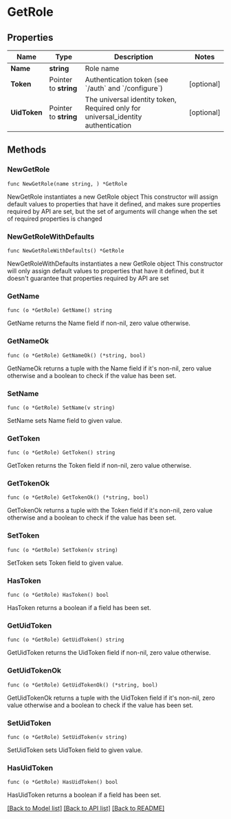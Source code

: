 # GetRole

## Properties

Name | Type | Description | Notes
------------ | ------------- | ------------- | -------------
**Name** | **string** | Role name | 
**Token** | Pointer to **string** | Authentication token (see &#x60;/auth&#x60; and &#x60;/configure&#x60;) | [optional] 
**UidToken** | Pointer to **string** | The universal identity token, Required only for universal_identity authentication | [optional] 

## Methods

### NewGetRole

`func NewGetRole(name string, ) *GetRole`

NewGetRole instantiates a new GetRole object
This constructor will assign default values to properties that have it defined,
and makes sure properties required by API are set, but the set of arguments
will change when the set of required properties is changed

### NewGetRoleWithDefaults

`func NewGetRoleWithDefaults() *GetRole`

NewGetRoleWithDefaults instantiates a new GetRole object
This constructor will only assign default values to properties that have it defined,
but it doesn't guarantee that properties required by API are set

### GetName

`func (o *GetRole) GetName() string`

GetName returns the Name field if non-nil, zero value otherwise.

### GetNameOk

`func (o *GetRole) GetNameOk() (*string, bool)`

GetNameOk returns a tuple with the Name field if it's non-nil, zero value otherwise
and a boolean to check if the value has been set.

### SetName

`func (o *GetRole) SetName(v string)`

SetName sets Name field to given value.


### GetToken

`func (o *GetRole) GetToken() string`

GetToken returns the Token field if non-nil, zero value otherwise.

### GetTokenOk

`func (o *GetRole) GetTokenOk() (*string, bool)`

GetTokenOk returns a tuple with the Token field if it's non-nil, zero value otherwise
and a boolean to check if the value has been set.

### SetToken

`func (o *GetRole) SetToken(v string)`

SetToken sets Token field to given value.

### HasToken

`func (o *GetRole) HasToken() bool`

HasToken returns a boolean if a field has been set.

### GetUidToken

`func (o *GetRole) GetUidToken() string`

GetUidToken returns the UidToken field if non-nil, zero value otherwise.

### GetUidTokenOk

`func (o *GetRole) GetUidTokenOk() (*string, bool)`

GetUidTokenOk returns a tuple with the UidToken field if it's non-nil, zero value otherwise
and a boolean to check if the value has been set.

### SetUidToken

`func (o *GetRole) SetUidToken(v string)`

SetUidToken sets UidToken field to given value.

### HasUidToken

`func (o *GetRole) HasUidToken() bool`

HasUidToken returns a boolean if a field has been set.


[[Back to Model list]](../README.md#documentation-for-models) [[Back to API list]](../README.md#documentation-for-api-endpoints) [[Back to README]](../README.md)


